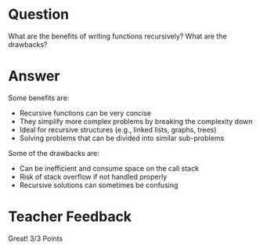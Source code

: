 # Question

What are the benefits of writing functions recursively? What are the drawbacks?

# Answer

Some benefits are:

- Recursive functions can be very concise
- They simplify more complex problems by breaking the complexity down
- Ideal for recursive structures (e.g., linked lists, graphs, trees)
- Solving problems that can be divided into similar sub-problems

Some of the drawbacks are:

- Can be inefficient and consume space on the call stack
- Risk of stack overflow if not handled properly
- Recursive solutions can sometimes be confusing

# Teacher Feedback
Great!
3/3 Points
